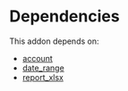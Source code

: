 # Dependencies

This addon depends on:

- [account](https://github.com/bringout/oca-ocb-accounting/tree/eb4335e9848ccce1d07fb3692af80937feeb0e3c/odoo-bringout-oca-ocb-account)
- [date_range](https://github.com/bringout/oca-technical)
- [report_xlsx](https://github.com/bringout/oca-report)
